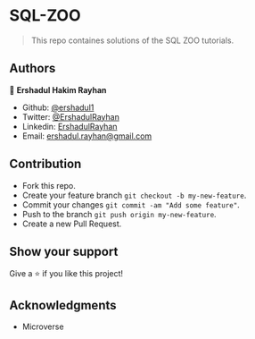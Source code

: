 # SQL-ZOO

> This repo containes solutions of the SQL ZOO tutorials.

## Authors

 👤 **Ershadul Hakim Rayhan**

- Github: [@ershadul1](https://github.com/ershadul1)
- Twitter: [@ErshadulRayhan](https://twitter.com/ErshadulRayhan)
- Linkedin: [ErshadulRayhan](https://www.linkedin.com/in/ershadul-hakim-rayhan-a5a17649/)
- Email:  [ershadul.rayhan@gmail.com](mailto:ershadul.rayhan@gmail.com)

## Contribution

* Fork this repo.
* Create your feature branch `git checkout -b my-new-feature`.
* Commit your changes `git commit -am "Add some feature"`.
* Push to the branch `git push origin my-new-feature`.
* Create a new Pull Request.

## Show your support

Give a ⭐️ if you like this project!
​
## Acknowledgments

- Microverse
